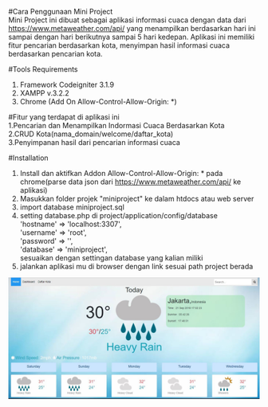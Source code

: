 
#Cara Penggunaan Mini Project<br>
Mini Project ini dibuat sebagai aplikasi informasi cuaca dengan data dari https://www.metaweather.com/api/ yang menampilkan berdasarkan hari ini sampai dengan hari berikutnya sampai 5 hari kedepan. Aplikasi ini memiliki fitur pencarian berdasarkan kota, menyimpan hasil informasi cuaca berdasarkan pencarian kota.

#Tools Requirements<br> 
1. Framework Codeigniter 3.1.9
2. XAMPP v.3.2.2
3. Chrome (Add On Allow-Control-Allow-Origin: *)

#Fitur yang terdapat di aplikasi ini<br>
1.Pencarian dan Menampilkan Indormasi Cuaca Berdasarkan Kota<br>
2.CRUD Kota(nama_domain/welcome/daftar_kota)<br>
3.Penyimpanan hasil dari pencarian informasi cuaca<br>

#Installation<br>
1. Install dan aktifkan Addon Allow-Control-Allow-Origin: * pada chrome(parse data json dari https://www.metaweather.com/api/ ke aplikasi)
2. Masukkan folder projek "miniproject" ke dalam htdocs atau web server
3. import database miniproject.sql
4. setting database.php di project/application/config/database<br>
	'hostname' => 'localhost:3307',<br>
	'username' => 'root',<br>
	'password' => '',<br>
	'database' => 'miniproject', <br>
sesuaikan dengan settingan database yang kalian miliki
5. jalankan aplikasi mu di browser dengan link sesuai path project berada

<img src="https://raw.githubusercontent.com/ridwanfarizki/miniproject/master/tampilan1.JPG" style="max-width:100%;">
